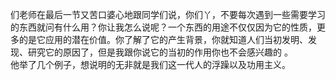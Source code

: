 们老师在最后一节又苦口婆心地跟同学们说，你们丫，不要每次遇到一些需要学习的东西就问有什么用？你让我怎么说呢？一个东西的用途不仅仅因为它的性质，更多的是它应用的潜在价值。你了解了它的产生背景，你就知道人们当初发明、发现、研究它的原因了，但是我跟你说它的当初的作用你也不会感兴趣的 。  
他举了几个例子，想说明的无非就是我们这一代人的浮躁以及功用主义。









 























 
